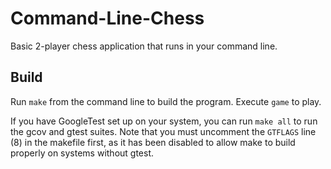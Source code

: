 # Command-Line-Chess
Basic 2-player chess application that runs in your command line.

## Build
Run `make` from the command line to build the program. Execute `game` to play.

If you have GoogleTest set up on your system, you can run `make all` to run the gcov and gtest suites. Note that you must uncomment the `GTFLAGS` line (8) in the makefile first, as it has been disabled to allow make to build properly on systems without gtest.

